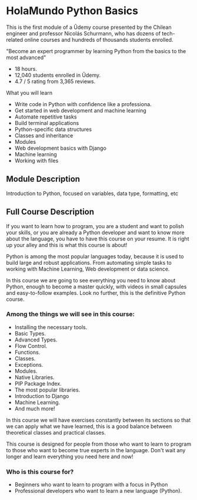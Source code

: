 # HolaMundo Python Basics
This is the first module of a Ûdemy course presented by the Chilean engineer and professor Nicolás Schurmann, who has dozens of tech-related online courses and hundreds of thousands students enrolled.

"Become an expert programmer by learning Python from the basics to the most advanced"
- 18 hours.
- 12,040 students enrolled in Ûdemy.
- 4.7 / 5 rating from 3,365 reviews.

What you will learn
- Write code in Python with confidence like a professiona.
- Get started in web development and machine learning
- Automate repetitive tasks
- Build terminal applications
- Python-specific data structures
- Classes and inheritance
- Modules
- Web development basics with Django
- Machine learning
- Working with files

## Module Description
Introduction to Python, focused on variables, data type, formatting, etc

## Full Course Description

If you want to learn how to program, you are a student and want to polish your skills, or you are already a Python developer and want to know more about the language, you have to have this course on your resume. It is right up your alley and this is what this course is about!

Python is among the most popular languages ​​today, because it is used to build large and robust applications. From automating simple tasks to working with Machine Learning, Web development or data science.

In this course we are going to see everything you need to know about Python, enough to become a master quickly, with videos in small capsules and easy-to-follow examples. Look no further, this is the definitive Python course.

### Among the things we will see in this course:

- Installing the necessary tools.
- Basic Types.
- Advanced Types.
- Flow Control.
- Functions.
- Classes.
- Exceptions.
- Modules.
- Native Libraries.
- PIP Package Index.
- The most popular libraries.
- Introduction to Django
- Machine Learning.
- And much more!

In this course we will have exercises constantly between its sections so that we can apply what we have learned, this is a good balance between theoretical classes and practical classes.

This course is designed for people from those who want to learn to program to those who want to become true experts in the language. Don't wait any longer and learn everything you need here and now!

### Who is this course for?
- Beginners who want to learn to program with a focus in Python
- Professional developers who want to learn a new language (Python).
